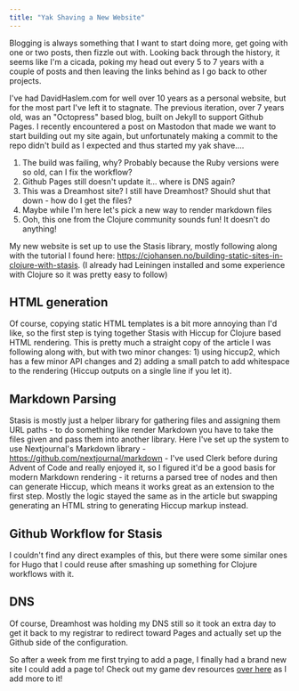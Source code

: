 ```yaml
---
title: "Yak Shaving a New Website"
---
```


Blogging is always something that I want to start doing more, get going with one or two posts, then fizzle out with. Looking back through the history, it seems like I'm a cicada, poking my head out every 5 to 7 years with a couple of posts and then leaving the links behind as I go back to other projects.

I've had DavidHaslem.com for well over 10 years as a personal website, but for the most part I've left it to stagnate. The previous iteration, over 7 years old, was an "Octopress" based blog, built on Jekyll to support Github Pages. I recently encountered a post on Mastodon that made we want to start building out my site again, but unfortunately making a commit to the repo didn't build as I expected and thus started my yak shave....


1. The build was failing, why? Probably because the Ruby versions were so old, can I fix the workflow?
2. Github Pages still doesn't update it... where is DNS again?
3. This was a Dreamhost site? I still have Dreamhost? Should shut that down - how do I get the files?
4. Maybe while I'm here let's pick a new way to render markdown files
5. Ooh, this one from the Clojure community sounds fun! It doesn't do anything!

My new website is set up to use the Stasis library, mostly following along with the tutorial I found here: <https://cjohansen.no/building-static-sites-in-clojure-with-stasis>. (I already had Leiningen installed and some experience with Clojure so it was pretty easy to follow)

## HTML generation

Of course, copying static HTML templates is a bit more annoying than I'd like, so the first step is tying together Stasis with Hiccup for Clojure based HTML rendering. This is pretty much a straight copy of the article I was following along with, but with two minor changes: 1) using hiccup2, which has a few minor API changes and 2) adding a small patch to add whitespace to the rendering (Hiccup outputs on a single line if you let it).


## Markdown Parsing

Stasis is mostly just a helper library for gathering files and assigning them URL paths - to do something like render Markdown you have to take the files given and pass them into another library. Here I've set up the system to use Nextjournal's Markdown library - https://github.com/nextjournal/markdown - I've used Clerk before during Advent of Code and really enjoyed it, so I figured it'd be a good basis for modern Markdown rendering - it returns a parsed tree of nodes and then can generate Hiccup, which means it works great as an extension to the first step. Mostly the logic stayed the same as in the article but swapping generating an HTML string to generating Hiccup markup instead.

## Github Workflow for Stasis

I couldn't find any direct examples of this, but there were some similar ones for Hugo that I could reuse after smashing up something for Clojure workflows with it.

## DNS

Of course, Dreamhost was holding my DNS still so it took an extra day to get it back to my registrar to redirect toward Pages and actually set up the Github side of the configuration.

So after a week from me first trying to add a page, I finally had a brand new site I could add a page to! Check out my game dev resources [over here](/gamedev/resources/) as I add more to it!
